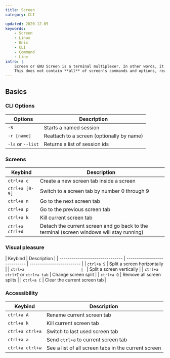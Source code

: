 ```yaml
---
title: Screen
category: CLI

updated: 2020-12-05
keywords:
    - Screen
    - Linux
    - Unix
    - CLI
    - Command
    - Line
intro: |
    Screen or GNU Screen is a terminal multiplexer. In other words, it means that you can start a screen session and then open any number of windows (virtual terminals).
    This does not contain **all** of screen's commands and options, read [GNU's manual](https://www.gnu.org/software/screen/manual/screen.html#Commands) to see everything
---
```


## Basics



### CLI Options

| Options           | Description                               |
| ----------------- | ----------------------------------------- |
| `-S`              | Starts a named session                    |
| `-r [name]`       | Reattach to a screen (optionally by name) |
| `-ls` or `--list` | Returns a list of session ids             |

### Screens

| Keybind         | Description                                                                              |
| --------------- | ---------------------------------------------------------------------------------------- |
| `ctrl+a c`      | Create a new screen tab inside a screen                                                  |
| `ctrl+a [0-9]`  | Switch to a screen tab by number 0 through 9                                             |
| `ctrl+a n`      | Go to the next screen tab                                                                |
| `ctrl+a p`      | Go to the previous screen tab                                                            |
| `ctrl+a k`      | Kill current screen tab                                                                  |
| `ctrl+a ctrl+d` | Detach the current screen and go back to the terminal (screen windows will stay running) |

### Visual pleasure

| Keybind                         | Description                  |
| ------------------------------- | ---------------------------- | ------------------------- |
| `ctrl+a S`                      | Split a screen horizontally  |
| `ctrl+a                         | `                            | Split a screen vertically |
| `ctrl+a ctrl+I` or `ctrl+a tab` | Change screen split          |
| `ctrl+a Q`                      | Remove all screen splits     |
| `ctrl+a C`                      | Clear the current screen tab |

### Accessibility

| Keybind         | Description                                         |
| --------------- | --------------------------------------------------- |
| `ctrl+a A`      | Rename current screen tab                           |
| `ctrl+a k`      | Kill current screen tab                             |
| `ctrl+a ctrl+a` | Switch to last used screen tab                      |
| `ctrl+a a`      | Send `ctrl+a` to current screen tab                 |
| `ctrl+a ctrl+w` | See a list of all screen tabs in the current screen |
